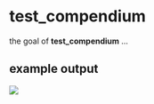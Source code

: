 # test_compendium


the goal of **test_compendium** ...


## example output

![](outputs/hist_coral.png)
